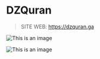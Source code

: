 # DZQuran

>SITE WEB: https://dzquran.ga

![This is an image](https://dzquran.ga/assets/img/1.jpg)

![This is an image](https://dzquran.ga/assets/img/2.jpg)
